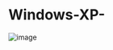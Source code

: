 # Windows-XP-
![image](https://user-images.githubusercontent.com/80464558/127388873-b8c44947-f20a-46a8-8678-09da60f75ec6.png)
